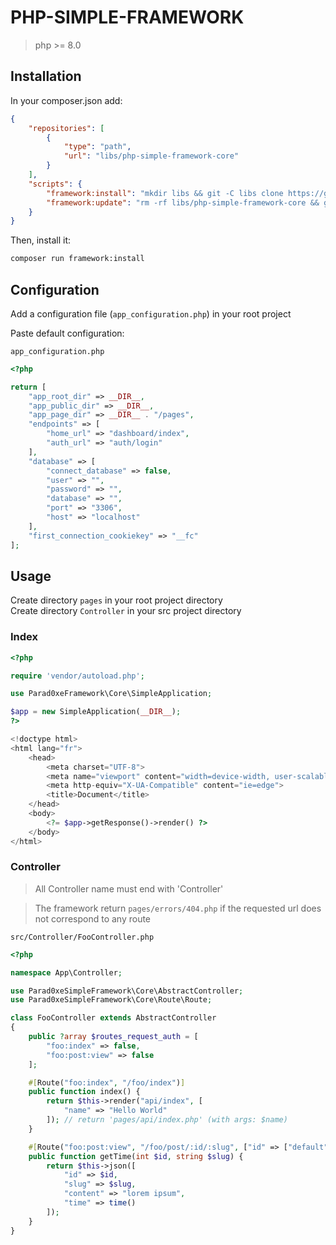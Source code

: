 # PHP-SIMPLE-FRAMEWORK

> php \>= 8.0

## Installation

In your composer.json add:

```json
{
    "repositories": [
        {
            "type": "path",
            "url": "libs/php-simple-framework-core"
        }
    ],
    "scripts": {
        "framework:install": "mkdir libs && git -C libs clone https://github.com/parad0xe/php-simple-framework-core.git && composer require parad0xe/php-simple-framework-core",
        "framework:update": "rm -rf libs/php-simple-framework-core && git -C libs clone https://github.com/parad0xe/php-simple-framework-core.git"
    }
}
```

Then, install it:

```bash
composer run framework:install
```

## Configuration

Add a configuration file (`app_configuration.php`) in your root project

Paste default configuration:

`app_configuration.php`

```php
<?php

return [
    "app_root_dir" => __DIR__,
    "app_public_dir" => __DIR__,
    "app_page_dir" => __DIR__ . "/pages",
    "endpoints" => [
        "home_url" => "dashboard/index",
        "auth_url" => "auth/login"
    ],
    "database" => [
        "connect_database" => false,
        "user" => "",
        "password" => "",
        "database" => "",
        "port" => "3306",
        "host" => "localhost"
    ],
    "first_connection_cookiekey" => "__fc"
];
```

## Usage

Create directory `pages` in your root project directory\
Create directory `Controller` in your src project directory

### Index

```php
<?php

require 'vendor/autoload.php';

use Parad0xeFramework\Core\SimpleApplication;

$app = new SimpleApplication(__DIR__);
?>

<!doctype html>
<html lang="fr">
    <head>
        <meta charset="UTF-8">
        <meta name="viewport" content="width=device-width, user-scalable=no, initial-scale=1.0, maximum-scale=1.0, minimum-scale=1.0">
        <meta http-equiv="X-UA-Compatible" content="ie=edge">
        <title>Document</title>
    </head>
    <body>
        <?= $app->getResponse()->render() ?>
    </body>
</html>
```

### Controller

> All Controller name must end with 'Controller'

> The framework return `pages/errors/404.php` if the requested url does not correspond to any route

`src/Controller/FooController.php`

```php
<?php

namespace App\Controller;

use Parad0xeSimpleFramework\Core\AbstractController;
use Parad0xeSimpleFramework\Core\Route\Route;

class FooController extends AbstractController
{
    public ?array $routes_request_auth = [
        "foo:index" => false,
        "foo:post:view" => false
    ];

    #[Route("foo:index", "/foo/index")]
    public function index() {
        return $this->render("api/index", [
            "name" => "Hello World"
        ]); // return 'pages/api/index.php' (with args: $name)
    }

    #[Route("foo:post:view", "/foo/post/:id/:slug", ["id" => ["default" => 1, "regex" => "\d+"],"slug" => ["default" => "james", "regex" => "[a-zA-Z]+(-[a-zA-Z0-9]+)*"]])]
    public function getTime(int $id, string $slug) {
        return $this->json([
            "id" => $id,
            "slug" => $slug,
            "content" => "lorem ipsum",
            "time" => time()
        ]);
    }
}
```
